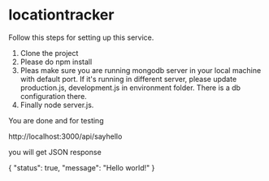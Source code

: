 # locationtracker

Follow this steps for setting up this service.

1. Clone the project
2. Please do npm install
3. Pleas make sure you are running mongodb server in your local machine with default port. If it's running in different server, please update production.js, development.js in environment folder. There is a db configuration there.
4. Finally node server.js.

You are done and for testing 

http://localhost:3000/api/sayhello

you will get JSON response

{
	"status": true,
	"message": "Hello world!"
}